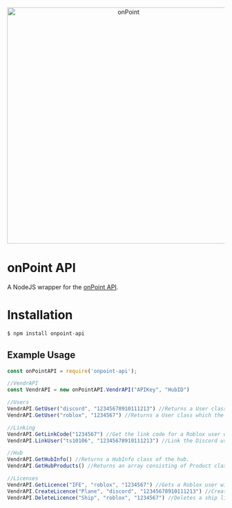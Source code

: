 ﻿
<div align="center">
  <br />
  <p>
    <a href="https://onpointrblx.com"><img src="https://i.imgur.com/5SBIYK5.png" width="546" alt="onPoint" /></a>
  </p>
</div>

# onPoint API

A NodeJS wrapper for the [onPoint API](https://onpointrblx.com/developers/vendr).

# Installation

```javascript
$ npm install onpoint-api
```

## Example Usage

```javascript
const onPointAPI = require('onpoint-api');

//VendrAPI
const VendrAPI = new onPointAPI.VendrAPI("APIKey", "HubID")

//Users
VendrAPI.GetUser("discord", "12345678910111213") //Returns a User class which the Discord Id is 12345678910111213.
VendrAPI.GetUser("roblox", "1234567") //Returns a User class which the Roblox Id is 1234567.

//Linking
VendrAPI.GetLinkCode("1234567") //Get the link code for a Roblox user with the id of 1234567.
VendrAPI.LinkUser("ts10106", "12345678910111213") //Link the Discord user with the id of 12345678910111213 with the link code which you can get with the GetLinkCode function.

//Hub
VendrAPI.GetHubInfo() //Returns a HubInfo class of the hub.
VendrAPI.GetHubProducts() //Returns an array consisting of Product classes of each product in your hub.

//Licenses
VendrAPI.GetLicence("IFE", "roblox", "1234567") //Gets a Roblox user with the Roblox Id of 1234567's IFE licence. Will error if there is no licence.
VendrAPI.CreateLicence("Plane", "discord", "12345678910111213") //Creates a Plane licence for the Discord user with the id of 12345678910111213.
VendrAPI.DeleteLicence("Ship", "roblox", "1234567") //Deletes a ship licence from the Roblox user with the Roblox Id of 1234567.


```


